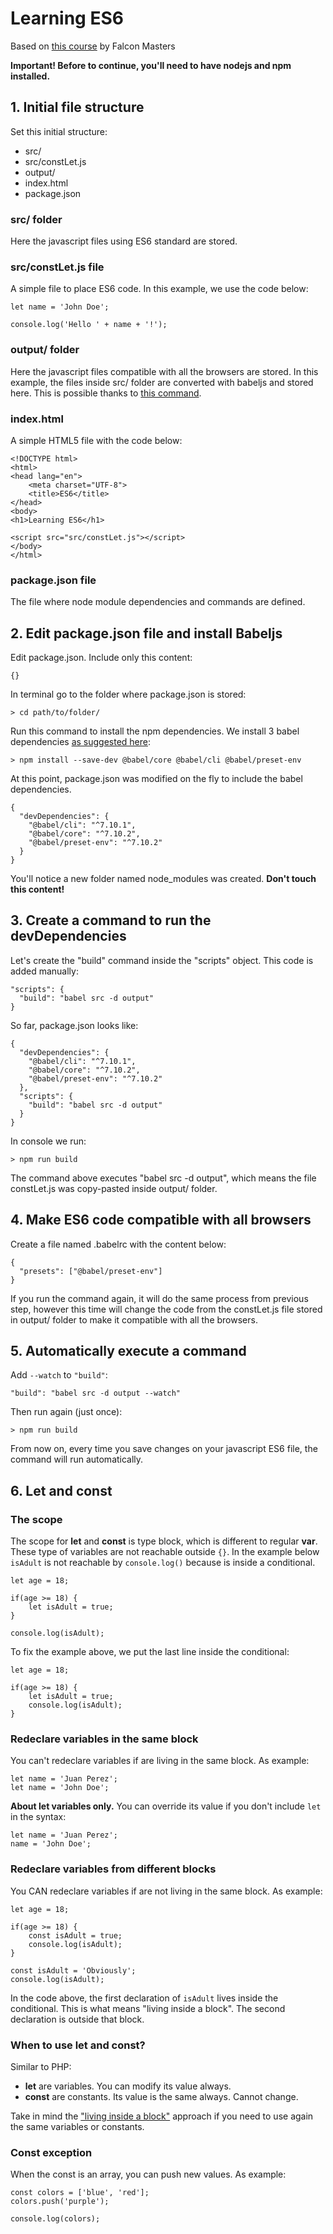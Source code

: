 # Learning ES6

Based on [this course](https://www.youtube.com/playlist?list=PLhSj3UTs2_yX_ct0OfHrmMwKL8wpz-N2j) by Falcon Masters

**Important! Before to continue, you'll need to have nodejs and npm installed.**

## 1. Initial file structure

Set this initial structure:

- src/
- src/constLet.js
- output/
- index.html
- package.json

### src/ folder

Here the javascript files using ES6 standard are stored.

### src/constLet.js file

A simple file to place ES6 code. In this example, we use the code below:

```
let name = 'John Doe';

console.log('Hello ' + name + '!');
```

### output/ folder

Here the javascript files compatible with all the browsers are stored. In this example, the files inside src/ folder are converted with babeljs and stored here.
This is possible thanks to [this command](#3-create-a-command-to-run-the-devdependencies).

### index.html
 
A simple HTML5 file with the code below:

```
<!DOCTYPE html>
<html>
<head lang="en">
    <meta charset="UTF-8">
    <title>ES6</title>
</head>
<body>
<h1>Learning ES6</h1>

<script src="src/constLet.js"></script>
</body>
</html>
```

### package.json file

The file where node module dependencies and commands are defined.

## 2. Edit package.json file and install Babeljs

Edit package.json. Include only this content: 

`{}`

In terminal go to the folder where package.json is stored:

`> cd path/to/folder/`

Run this command to install the npm dependencies. We install 3 babel dependencies [as suggested here](https://babeljs.io/docs/en/usage):

`> npm install --save-dev @babel/core @babel/cli @babel/preset-env`

At this point, package.json was modified on the fly to include the babel dependencies.

```
{
  "devDependencies": {
    "@babel/cli": "^7.10.1",
    "@babel/core": "^7.10.2",
    "@babel/preset-env": "^7.10.2"
  }
}
```

You'll notice a new folder named node_modules was created. **Don't touch this content!**

## 3. Create a command to run the devDependencies

Let's create the "build" command inside the "scripts" object. This code is added manually:

```
"scripts": {
  "build": "babel src -d output"
}
```

So far, package.json looks like:

```
{
  "devDependencies": {
    "@babel/cli": "^7.10.1",
    "@babel/core": "^7.10.2",
    "@babel/preset-env": "^7.10.2"
  },
  "scripts": {
    "build": "babel src -d output"
  }
}
```

In console we run:

`> npm run build`

The command above executes "babel src -d output", which means the file constLet.js was copy-pasted inside output/ folder.

## 4. Make ES6 code compatible with all browsers

Create a file named .babelrc with the content below:

```
{
  "presets": ["@babel/preset-env"]
}
```

If you run the command again, it will do the same process from previous step, however this time will change the code from the constLet.js file stored in output/ folder to make it compatible with all the browsers.

## 5. Automatically execute a command

Add `--watch` to `"build"`:

`"build": "babel src -d output --watch"`

Then run again (just once):

`> npm run build`

From now on, every time you save changes on your javascript ES6 file, the command will run automatically.

## 6. Let and const

### The scope

The scope for **let** and **const** is type block, which is different to regular **var**. These type of variables are not reachable outside `{}`. In the example below `isAdult` is not reachable by `console.log()` because is inside a conditional.

```
let age = 18;

if(age >= 18) {
    let isAdult = true;
}

console.log(isAdult);
```

To fix the example above, we put the last line inside the conditional:

```
let age = 18;

if(age >= 18) {
    let isAdult = true;
    console.log(isAdult);
}
```

### Redeclare variables in the same block

You can't redeclare variables if are living in the same block. As example:

```
let name = 'Juan Perez';
let name = 'John Doe';
```

**About let variables only.** You can override its value if you don't include `let` in the syntax:

```
let name = 'Juan Perez';
name = 'John Doe';
```


### Redeclare variables from different blocks

You CAN redeclare variables if are not living in the same block. As example:

```
let age = 18;

if(age >= 18) {
    const isAdult = true;
    console.log(isAdult);
}

const isAdult = 'Obviously';
console.log(isAdult);
```

In the code above, the first declaration of `isAdult` lives inside the conditional. This is what means "living inside a block". The second declaration is outside that block.

### When to use let and const?

Similar to PHP:

- **let** are variables. You can modify its value always.
- **const** are constants. Its value is the same always. Cannot change. 

Take in mind the ["living inside a block"](#redeclare-variables-from-different-blocks) approach if you need to use again the same variables or constants. 

### Const exception

When the const is an array, you can push new values. As example:

```
const colors = ['blue', 'red'];
colors.push('purple');

console.log(colors);
```